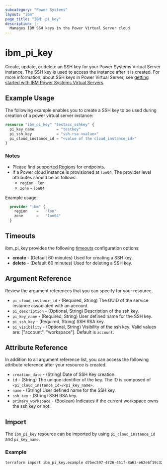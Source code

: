 ```yaml
---
subcategory: "Power Systems"
layout: "ibm"
page_title: "IBM: pi_key"
description: |-
  Manages IBM SSH keys in the Power Virtual Server cloud.
---
```


# ibm_pi_key

Create, update, or delete an SSH key for your Power Systems Virtual Server instance. The SSH key is used to access the instance after it is created. For more information, about SSH keys in Power Virtual Server, see [getting started with IBM Power Systems Virtual Servers](https://cloud.ibm.com/docs/power-iaas?topic=power-iaas-getting-started).

## Example Usage

The following example enables you to create a SSH key to be used during creation of a power virtual server instance:

```terraform
resource "ibm_pi_key" "testacc_sshkey" {
  pi_key_name          = "testkey"
  pi_ssh_key           = "ssh-rsa <value>"
  pi_cloud_instance_id = "<value of the cloud_instance_id>"
}
```

### Notes

- Please find [supported Regions](https://cloud.ibm.com/apidocs/power-cloud#endpoint) for endpoints.
- If a Power cloud instance is provisioned at `lon04`, The provider level attributes should be as follows:
  - `region` - `lon`
  - `zone` - `lon04`
  
Example usage:

  ```terraform
    provider "ibm" {
      region    =   "lon"
      zone      =   "lon04"
    }
  ```

## Timeouts

ibm_pi_key provides the following [timeouts](https://www.terraform.io/docs/language/resources/syntax.html) configuration options:

- **create** - (Default 60 minutes) Used for creating a SSH key.
- **delete** - (Default 60 minutes) Used for deleting a SSH key.

## Argument Reference

Review the argument references that you can specify for your resource.

- `pi_cloud_instance_id` - (Required, String) The GUID of the service instance associated with an account.
- `pi_description` - (Optional, String) Description of the ssh key.
- `pi_key_name`  - (Required, String) User defined name for the SSH key.
- `pi_ssh_key` - (Required, String) SSH RSA key.
- `pi_visibility` - (Optional, String) Visibility of the ssh key. Valid values are: [\"account\", \"workspace\"]. Default is `account`.

## Attribute Reference

 In addition to all argument reference list, you can access the following attribute reference after your resource is created.

- `creation_date` - (String) Date of SSH Key creation.
- `id` - (String) The unique identifier of the key. The ID is composed of `<pi_cloud_instance_id>/<pi_key_name>`.
- `name` - (String) User defined name for the SSH key.
- `ssh_key` - (String) SSH RSA key.
- `primary_workspace` - (Boolean) Indicates if the current workspace owns the ssh key or not.

## Import

The `ibm_pi_key` resource can be imported by using `pi_cloud_instance_id` and `pi_key_name`.

### Example

```bash
terraform import ibm_pi_key.example d7bec597-4726-451f-8a63-e62e6f19c32c/mykey
```
